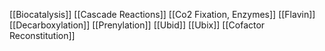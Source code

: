 [[Biocatalysis]]
[[Cascade Reactions]]
[[Co2 Fixation, Enzymes]]
[[Flavin]]
[[Decarboxylation]]
[[Prenylation]]
[[Ubid]]
[[Ubix]]
[[Cofactor Reconstitution]]
